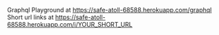 Graphql Playground at https://safe-atoll-68588.herokuapp.com/graphql
Short url links at https://safe-atoll-68588.herokuapp.com/i/YOUR_SHORT_URL
